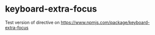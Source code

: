 # keyboard-extra-focus
Test version of directive on https://www.npmjs.com/package/keyboard-extra-focus